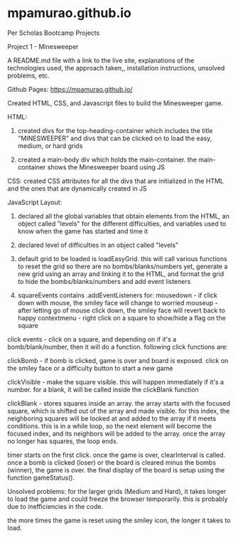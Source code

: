 # mpamurao.github.io
Per Scholas Bootcamp Projects

Project 1 - Minesweeper

A README.md file with a link to the live site, explanations of the technologies used, the approach taken,, installation instructions, unsolved problems, etc.

Github Pages: https://mpamurao.github.io/

Created HTML, CSS, and Javascript files to build the Minesweeper game.

HTML:
1. created divs for the top-heading-container which includes the title "MINESWEEPER" and divs that can be clicked on to load the easy, 		medium, or hard grids
	
2. created a main-body div which holds the main-container. the main-container shows the Minesweeper board using JS

CSS:
created CSS attributes for all the divs that are initialized in the HTML and the ones that are dynamically created in JS

JavaScript Layout:
1. declared all the global variables that obtain elements from the HTML, an object called "levels" for the different difficulties, and variables used to know when the game has started and time it
2. declared level of difficulties in an object called "levels"
3. default grid to be loaded is loadEasyGrid. this will call various functions to reset the grid so there are no bombs/blanks/numbers yet, generate a new grid using an array and linking it to the HTML, and format the grid to hide the bombs/blanks/numbers and add event listeners

4. squareEvents contains .addEventListeners for:
mousedown - if click down with mouse, the smiley face will change to worried
mouseup - after letting go of mouse click down, the smiley face will revert back to happy
contextmenu - right click on a square to show/hide a flag on the square

click events - click on a square, and depending on if it's a bomb/blank/number, then it will do a function. following click functions are:

clickBomb - if bomb is clicked, game is over and board is exposed. click on the smiley face or a difficulty button to start a new game

clickVisible - make the square visible. this will happen immediately if it's a number. for a blank, it will be called inside the clickBlank function

clickBlank - stores squares inside an array. the array starts with the focused square, which is shifted out of the array and made visible. for this index, the neighboring squares will be looked at and added to the array if it meets conditions. this is in a while loop, so the next element will become the focused index, and its neighbors will be added to the array. once the array no longer has squares, the loop ends.

timer starts on the first click. once the game is over, clearInterval is called. once a bomb is clicked (loser) or the board is cleared minus the bombs (winner), the game is over. the final display of the board is setup using the function gameStatus().


Unsolved problems:
for the larger grids (Medium and Hard), it takes longer to load the game and could freeze the browser temporarily. this is probably due to inefficiencies in the code. 

the more times the game is reset using the smiley icon, the longer it takes to load.